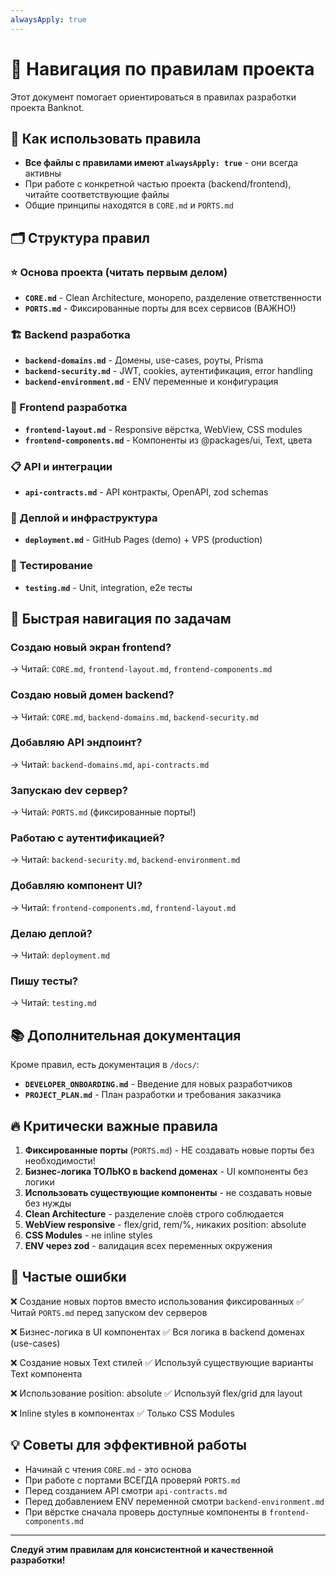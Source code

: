 ```yaml
---
alwaysApply: true
---
```


# 🧭 Навигация по правилам проекта

Этот документ помогает ориентироваться в правилах разработки проекта Banknot.

## 📖 Как использовать правила

- **Все файлы с правилами имеют `alwaysApply: true`** - они всегда активны
- При работе с конкретной частью проекта (backend/frontend), читайте соответствующие файлы
- Общие принципы находятся в `CORE.md` и `PORTS.md`

## 🗂️ Структура правил

### ⭐ Основа проекта (читать первым делом)

- **`CORE.md`** - Clean Architecture, монорепо, разделение ответственности
- **`PORTS.md`** - Фиксированные порты для всех сервисов (ВАЖНО!)

### 🏗️ Backend разработка

- **`backend-domains.md`** - Домены, use-cases, роуты, Prisma
- **`backend-security.md`** - JWT, cookies, аутентификация, error handling
- **`backend-environment.md`** - ENV переменные и конфигурация

### 🎨 Frontend разработка

- **`frontend-layout.md`** - Responsive вёрстка, WebView, CSS modules
- **`frontend-components.md`** - Компоненты из @packages/ui, Text, цвета

### 📋 API и интеграции

- **`api-contracts.md`** - API контракты, OpenAPI, zod schemas

### 🚀 Деплой и инфраструктура

- **`deployment.md`** - GitHub Pages (demo) + VPS (production)

### 🧪 Тестирование

- **`testing.md`** - Unit, integration, e2e тесты

## 🎯 Быстрая навигация по задачам

### Создаю новый экран frontend?
→ Читай: `CORE.md`, `frontend-layout.md`, `frontend-components.md`

### Создаю новый домен backend?
→ Читай: `CORE.md`, `backend-domains.md`, `backend-security.md`

### Добавляю API эндпоинт?
→ Читай: `backend-domains.md`, `api-contracts.md`

### Запускаю dev сервер?
→ Читай: `PORTS.md` (фиксированные порты!)

### Работаю с аутентификацией?
→ Читай: `backend-security.md`, `backend-environment.md`

### Добавляю компонент UI?
→ Читай: `frontend-components.md`, `frontend-layout.md`

### Делаю деплой?
→ Читай: `deployment.md`

### Пишу тесты?
→ Читай: `testing.md`

## 📚 Дополнительная документация

Кроме правил, есть документация в `/docs/`:

- **`DEVELOPER_ONBOARDING.md`** - Введение для новых разработчиков
- **`PROJECT_PLAN.md`** - План разработки и требования заказчика

## 🔥 Критически важные правила

1. **Фиксированные порты** (`PORTS.md`) - НЕ создавать новые порты без необходимости!
2. **Бизнес-логика ТОЛЬКО в backend доменах** - UI компоненты без логики
3. **Использовать существующие компоненты** - не создавать новые без нужды
4. **Clean Architecture** - разделение слоёв строго соблюдается
5. **WebView responsive** - flex/grid, rem/%, никаких position: absolute
6. **CSS Modules** - не inline styles
7. **ENV через zod** - валидация всех переменных окружения

## 🚨 Частые ошибки

❌ Создание новых портов вместо использования фиксированных
✅ Читай `PORTS.md` перед запуском dev серверов

❌ Бизнес-логика в UI компонентах
✅ Вся логика в backend доменах (use-cases)

❌ Создание новых Text стилей
✅ Используй существующие варианты Text компонента

❌ Использование position: absolute
✅ Используй flex/grid для layout

❌ Inline styles в компонентах
✅ Только CSS Modules

## 💡 Советы для эффективной работы

- Начинай с чтения `CORE.md` - это основа
- При работе с портами ВСЕГДА проверяй `PORTS.md`
- Перед созданием API смотри `api-contracts.md`
- Перед добавлением ENV переменной смотри `backend-environment.md`
- При вёрстке сначала проверь доступные компоненты в `frontend-components.md`

---

**Следуй этим правилам для консистентной и качественной разработки!**

